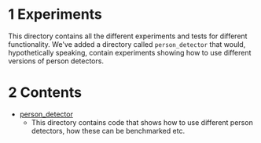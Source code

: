 # 1 Experiments

This directory contains all the different experiments and tests for different functionality. We've added a directory called `person_detector` that would, hypothetically speaking, contain
experiments showing how to use different versions of person detectors.

# 2 Contents

* [person_detector](./person_detector)
  * This directory contains code that shows how to use different person detectors, how these can be benchmarked etc.
